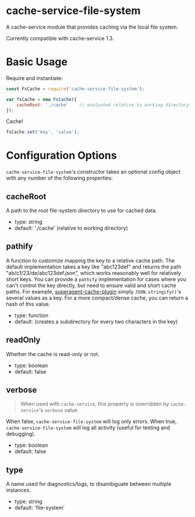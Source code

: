 # cache-service-file-system

A cache-service module that provides caching via the local file system.

Currently compatible with cache-service 1.3.

# Basic Usage

Require and instantiate:

```javascript
const FsCache = require('cache-service-file-system');

var fsCache = new FsCache({
    cacheRoot: './cache'    // evaluated relative to working directory
});
```

Cache!

```javascript
fsCache.set('key', 'value');
```

# Configuration Options

`cache-service-file-system`'s constructor takes an optional config object with
any number of the following properties:

## cacheRoot

A path to the root file-system directory to use for cached data.

* type: string
* default: './cache' (relative to working directory)

## pathify

A function to customize mapping the key to a relative cache path.  The default
implementation takes a key like "abc123def" and returns the path
"ab/c1/23/de/abc123def.json", which works reasonably well for relatively short
keys.  You can provide a `pathify` implementation for cases where you can't
control the key directly, but need to ensure valid and short cache paths.  For
example,
[superagent-cache-plugin](https://github.com/jpodwys/superagent-cache-plugin)
simply `JSON.stringify()`'s several values as a key.  For a more compact/dense
cache, you can return a hash of this value.

* type: function
* default: (creates a subdirectory for every two characters in the key)


## readOnly

Whether the cache is read-only or not.

* type: boolean
* default: false

## verbose

> When used with `cache-service`, this property is overridden by `cache-service`'s `verbose` value.

When false, `cache-service-file-system` will log only errors. When true,
`cache-service-file-system` will log all activity (useful for testing and
debugging).

* type: boolean
* default: false

## type

A name used for diagnostics/logs, to disambiguate between multiple instances.

* type: string
* default: 'file-system'
